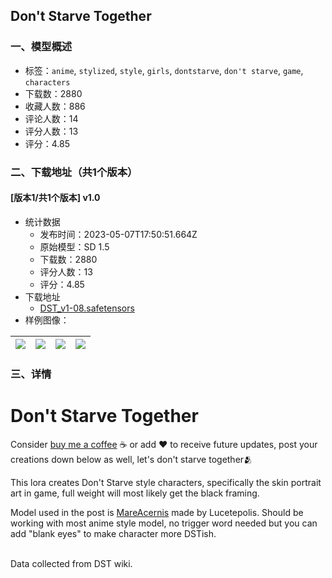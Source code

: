 ## Don't Starve Together
### 一、模型概述

- 标签：`anime`, `stylized`, `style`, `girls`, `dontstarve`, `don't starve`, `game`, `characters`
- 下载数：2880
- 收藏人数：886
- 评论人数：14
- 评分人数：13
- 评分：4.85

### 二、下载地址（共1个版本）

#### [版本1/共1个版本] v1.0

- 统计数据
  - 发布时间：2023-05-07T17:50:51.664Z
  - 原始模型：SD 1.5
  - 下载数：2880
  - 评分人数：13
  - 评分：4.85
- 下载地址
  - [DST_v1-08.safetensors](https://civitai.com/api/download/models/65003)
- 样例图像：

| <img src="https://image.civitai.com/xG1nkqKTMzGDvpLrqFT7WA/bbb9c856-cf99-4b6e-8ed5-296b84f48fab/width=450/719557.jpeg" /> | <img src="https://image.civitai.com/xG1nkqKTMzGDvpLrqFT7WA/02f25ed1-560b-4b6b-97e9-fb24a9b21d96/width=450/719558.jpeg" /> | <img src="https://image.civitai.com/xG1nkqKTMzGDvpLrqFT7WA/02c0df77-df58-4418-876a-3efd38d9b5b7/width=450/719553.jpeg" /> | <img src="https://image.civitai.com/xG1nkqKTMzGDvpLrqFT7WA/c9d393ce-9ad2-417c-b44d-291dfba7b569/width=450/719554.jpeg" /> |
| ---- | ---- | ---- | ---- |


### 三、详情
<h1><strong>Don't Starve Together</strong></h1><p>Consider <a target="_blank" rel="ugc" href="https://ko-fi.com/1to3fall5">buy me a coffee</a> ☕ or add ❤️ to receive future updates, post your creations down below as well, let's don't starve together🫂</p><p></p><p>This lora creates Don't Starve style characters, specifically the skin portrait art in game, full weight will most likely get the black framing. </p><p></p><p>Model used in the post is <a rel="ugc" href="https://huggingface.co/Lucetepolis/MareAcernis">MareAcernis</a> made by Lucetepolis. Should be working with most anime style model, no trigger word needed but you can add "blank eyes" to make character more DSTish.</p><p><br />Data collected from DST wiki.<br /></p>